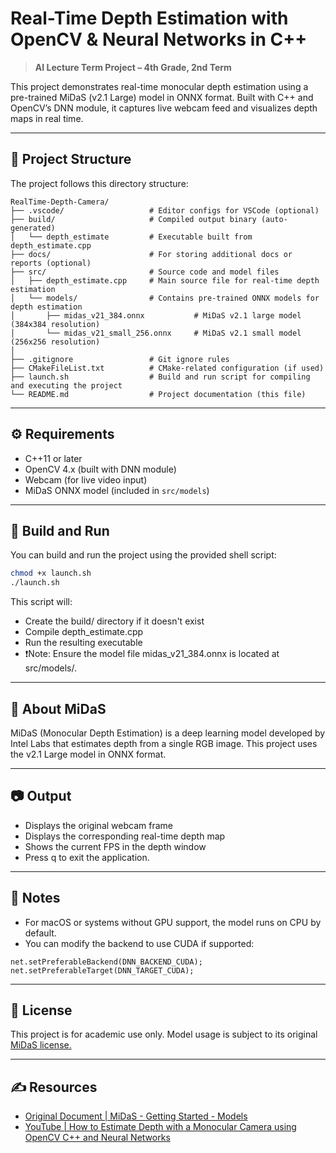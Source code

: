 # Real-Time Depth Estimation with OpenCV & Neural Networks in C++

> **AI Lecture Term Project – 4th Grade, 2nd Term**

This project demonstrates real-time monocular depth estimation using a pre-trained MiDaS (v2.1 Large) model in ONNX format. Built with C++ and OpenCV’s DNN module, it captures live webcam feed and visualizes depth maps in real time.

---

## 📁 Project Structure

The project follows this directory structure:

```
RealTime-Depth-Camera/
├── .vscode/                   # Editor configs for VSCode (optional)
├── build/                     # Compiled output binary (auto-generated)
│   └── depth_estimate         # Executable built from depth_estimate.cpp
├── docs/                      # For storing additional docs or reports (optional)
├── src/                       # Source code and model files
│   ├── depth_estimate.cpp     # Main source file for real-time depth estimation
│   └── models/                # Contains pre-trained ONNX models for depth estimation
│       ├── midas_v21_384.onnx           # MiDaS v2.1 large model (384x384 resolution)
│       └── midas_v21_small_256.onnx     # MiDaS v2.1 small model (256x256 resolution)
│
├── .gitignore                 # Git ignore rules
├── CMakeFileList.txt          # CMake-related configuration (if used)
├── launch.sh                  # Build and run script for compiling and executing the project
└── README.md                  # Project documentation (this file)
```

---

## ⚙️ Requirements

- C++11 or later
- OpenCV 4.x (built with DNN module)
- Webcam (for live video input)
- MiDaS ONNX model (included in `src/models`)

---

## 🚀 Build and Run

You can build and run the project using the provided shell script:

```bash
chmod +x launch.sh
./launch.sh
```

This script will:

- Create the build/ directory if it doesn't exist
- Compile depth_estimate.cpp
- Run the resulting executable
- ❗️Note: Ensure the model file midas_v21_384.onnx is located at src/models/.

---

## 🧠 About MiDaS

MiDaS (Monocular Depth Estimation) is a deep learning model developed by Intel Labs that estimates depth from a single RGB image. This project uses the v2.1 Large model in ONNX format.

---

## 📷 Output

- Displays the original webcam frame
- Displays the corresponding real-time depth map
- Shows the current FPS in the depth window
- Press q to exit the application.

---

## 📌 Notes

- For macOS or systems without GPU support, the model runs on CPU by default.
- You can modify the backend to use CUDA if supported:
```
net.setPreferableBackend(DNN_BACKEND_CUDA);
net.setPreferableTarget(DNN_TARGET_CUDA);
```

---

## 📄 License

This project is for academic use only. Model usage is subject to its original [MiDaS license.](https://github.com/isl-org/MiDaS)

---

## ✍️ Resources

- [Original Document | MiDaS - Getting Started - Models](https://docs.doji-tech.com/com.doji.midas/manual/models.html)
- [YouTube | How to Estimate Depth with a Monocular Camera using OpenCV C++ and Neural Networks](https://www.youtube.com/watch?v=7fCheEYUpgU&t=409s)